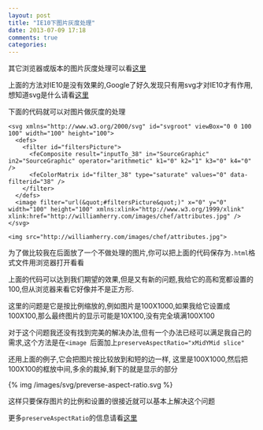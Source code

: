 ```yaml
---
layout: post
title: "IE10下图片灰度处理"
date: 2013-07-09 17:18
comments: true
categories: 
---
```


其它浏览器或版本的图片灰度处理可以看[这里](http://www.karlhorky.com/2012/06/cross-browser-image-grayscale-with-css.html)

上面的方法对IE10是没有效果的,Google了好久发现只有用svg才对IE10才有作用,想知道svg是什么请看[这里](http://www.w3school.com.cn/svg/svg_intro.asp)

下面的代码就可以对图片做灰度的处理

``` vim ~/tmp/index.html
<svg xmlns="http://www.w3.org/2000/svg" id="svgroot" viewBox="0 0 100 100" width="100" height="100">
  <defs>
    <filter id="filtersPicture">
      <feComposite result="inputTo_38" in="SourceGraphic" in2="SourceGraphic" operator="arithmetic" k1="0" k2="1" k3="0" k4="0" />
      <feColorMatrix id="filter_38" type="saturate" values="0" data-filterid="38" />
    </filter>
  </defs>
  <image filter="url(&quot;#filtersPicture&quot;)" x="0" y="0" width="100" height="100" xmlns:xlink="http://www.w3.org/1999/xlink" xlink:href="http://williamherry.com/images/chef/attributes.jpg" />
</svg>

<img src="http://williamherry.com/images/chef/attributes.jpg">
```

为了做比较我在后面放了一个不做处理的图片,你可以把上面的代码保存为`.html`格式文件用浏览器打开看看

上面的代码可以达到我们期望的效果,但是又有新的问题,我给它的高和宽都设置的100,但从浏览器来看它好像并不是正方形.

这里的问题是它是按比例缩放的,例如图片是100X1000,如果我给它设置成100X100,那么最终图片的显示可能是10X100,没有完全填满100X100

对于这个问题我还没有找到完美的解决办法,但有一个办法已经可以满足我自己的需求,这个方法是在`<image `后面加上`preserveAspectRatio="xMidYMid slice"`

还用上面的例子,它会把图片按比较放到和短的边一样, 这里是100X1000,然后把100X100的框放中间,多余的裁掉,剩下的就是显示的部分

{% img /images/svg/preverse-aspect-ratio.svg %}

这样只要保存图片的比例和设置的很接近就可以基本上解决这个问题

更多`preserveAspectRatio`的信息请看[这里](http://www.w3.org/TR/SVG/coords.html)
